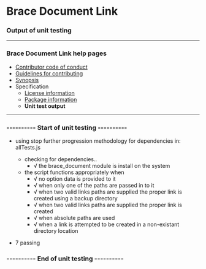 # Brace Document Link
### Output of unit testing
 
----
### Brace Document Link help pages
* [Contributor code of conduct](https://github.com/restarian/brace_document_link/blob/master/docs/contributor_code_of_conduct.md)
* [Guidelines for contributing](https://github.com/restarian/brace_document_link/blob/master/docs/guidelines_for_contributing.md)
* [Synopsis](https://github.com/restarian/brace_document_link/blob/master/docs/synopsis.md)
* Specification
  * [License information](https://github.com/restarian/brace_document_link/blob/master/docs/specification/license_information.md)
  * [Package information](https://github.com/restarian/brace_document_link/blob/master/docs/specification/package_information.md)
  * **Unit test output**
----
 
### ---------- Start of unit testing ----------

  * using stop further progression methodology for dependencies in: allTests.js
    * checking for dependencies..
      * √ the brace_document module is install on the system
    * the script functions appropriately when
      * √ no option data is provided to it
      * √ when only one of the paths are passed in to it
      * √ when two valid links paths are supplied the proper link is created using a backup directory
      * √ when two valid links paths are supplied the proper link is created
      * √ when absolute paths are used
      * √ when a link is attempted to be created in a non-existant directory location

  * 7 passing


### ---------- End of unit testing ----------